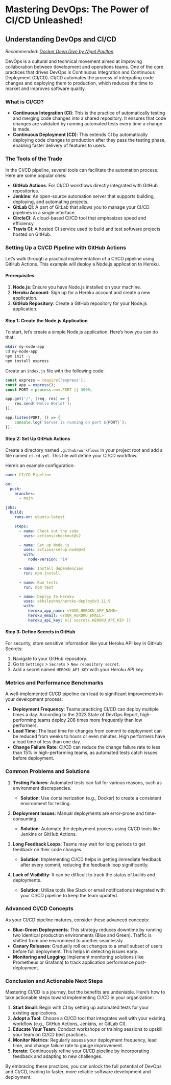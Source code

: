 # Mastering DevOps: The Power of CI/CD Unleashed!

## Understanding DevOps and CI/CD

*Recommended: <a href="https://amazon.com/dp/B0816Q9F6Z?tag=aiblogcontent-20" target="_blank" rel="nofollow sponsored">Docker Deep Dive by Nigel Poulton</a>*


DevOps is a cultural and technical movement aimed at improving collaboration between development and operations teams. One of the core practices that drives DevOps is Continuous Integration and Continuous Deployment (CI/CD). CI/CD automates the process of integrating code changes and deploying them to production, which reduces the time to market and improves software quality.

### What is CI/CD?

- **Continuous Integration (CI)**: This is the practice of automatically testing and merging code changes into a shared repository. It ensures that code changes are validated by running automated tests every time a change is made.
- **Continuous Deployment (CD)**: This extends CI by automatically deploying code changes to production after they pass the testing phase, enabling faster delivery of features to users.

### The Tools of the Trade

In the CI/CD pipeline, several tools can facilitate the automation process. Here are some popular ones:

- **GitHub Actions**: For CI/CD workflows directly integrated with GitHub repositories.
- **Jenkins**: An open-source automation server that supports building, deploying, and automating projects.
- **GitLab CI**: A part of GitLab that allows you to manage your CI/CD pipelines in a single interface.
- **CircleCI**: A cloud-based CI/CD tool that emphasizes speed and efficiency.
- **Travis CI**: A hosted CI service used to build and test software projects hosted on GitHub.

### Setting Up a CI/CD Pipeline with GitHub Actions

Let’s walk through a practical implementation of a CI/CD pipeline using GitHub Actions. This example will deploy a Node.js application to Heroku.

#### Prerequisites

1. **Node.js**: Ensure you have Node.js installed on your machine.
2. **Heroku Account**: Sign up for a Heroku account and create a new application.
3. **GitHub Repository**: Create a GitHub repository for your Node.js application.

#### Step 1: Create the Node.js Application

To start, let’s create a simple Node.js application. Here’s how you can do that:

```bash
mkdir my-node-app
cd my-node-app
npm init -y
npm install express
```

Create an `index.js` file with the following code:

```javascript
const express = require('express');
const app = express();
const PORT = process.env.PORT || 3000;

app.get('/', (req, res) => {
    res.send('Hello World!');
});

app.listen(PORT, () => {
    console.log(`Server is running on port ${PORT}`);
});
```

#### Step 2: Set Up GitHub Actions

Create a directory named `.github/workflows` in your project root and add a file named `ci-cd.yml`. This file will define your CI/CD workflow.

Here’s an example configuration:

```yaml
name: CI/CD Pipeline

on:
  push:
    branches:
      - main

jobs:
  build:
    runs-on: ubuntu-latest

    steps:
      - name: Check out the code
        uses: actions/checkout@v2

      - name: Set up Node.js
        uses: actions/setup-node@v2
        with:
          node-version: '14'

      - name: Install dependencies
        run: npm install

      - name: Run tests
        run: npm test

      - name: Deploy to Heroku
        uses: akhileshns/heroku-deploy@v3.11.9
        with:
          heroku_app_name: <YOUR_HEROKU_APP_NAME>
          heroku_email: <YOUR_HEROKU_EMAIL>
          heroku_api_key: ${{ secrets.HEROKU_API_KEY }}
```

#### Step 3: Define Secrets in GitHub

For security, store sensitive information like your Heroku API key in GitHub Secrets:

1. Navigate to your GitHub repository.
2. Go to `Settings` > `Secrets` > `New repository secret`.
3. Add a secret named `HEROKU_API_KEY` with your Heroku API key.

### Metrics and Performance Benchmarks

A well-implemented CI/CD pipeline can lead to significant improvements in your development process:

- **Deployment Frequency**: Teams practicing CI/CD can deploy multiple times a day. According to the 2023 State of DevOps Report, high-performing teams deploy 208 times more frequently than low performers.
- **Lead Time**: The lead time for changes from commit to deployment can be reduced from weeks to hours or even minutes. High performers have a lead time of less than one day.
- **Change Failure Rate**: CI/CD can reduce the change failure rate to less than 15% in high-performing teams, as automated tests catch issues before deployment.

### Common Problems and Solutions

1. **Testing Failures**: Automated tests can fail for various reasons, such as environment discrepancies.
   - **Solution**: Use containerization (e.g., Docker) to create a consistent environment for testing.

2. **Deployment Issues**: Manual deployments are error-prone and time-consuming.
   - **Solution**: Automate the deployment process using CI/CD tools like Jenkins or GitHub Actions.

3. **Long Feedback Loops**: Teams may wait for long periods to get feedback on their code changes.
   - **Solution**: Implementing CI/CD helps in getting immediate feedback after every commit, reducing the feedback loop significantly.

4. **Lack of Visibility**: It can be difficult to track the status of builds and deployments.
   - **Solution**: Utilize tools like Slack or email notifications integrated with your CI/CD pipeline to keep the team updated.

### Advanced CI/CD Concepts

As your CI/CD pipeline matures, consider these advanced concepts:

- **Blue-Green Deployments**: This strategy reduces downtime by running two identical production environments (Blue and Green). Traffic is shifted from one environment to another seamlessly.
- **Canary Releases**: Gradually roll out changes to a small subset of users before full deployment. This helps in detecting issues early.
- **Monitoring and Logging**: Implement monitoring solutions (like Prometheus or Grafana) to track application performance post-deployment.

### Conclusion and Actionable Next Steps

Mastering CI/CD is a journey, but the benefits are undeniable. Here’s how to take actionable steps toward implementing CI/CD in your organization:

1. **Start Small**: Begin with CI by setting up automated tests for your existing applications.
2. **Adopt a Tool**: Choose a CI/CD tool that integrates well with your existing workflow (e.g., GitHub Actions, Jenkins, or GitLab CI).
3. **Educate Your Team**: Conduct workshops or training sessions to upskill your team on CI/CD best practices.
4. **Monitor Metrics**: Regularly assess your deployment frequency, lead time, and change failure rate to gauge improvement.
5. **Iterate**: Continuously refine your CI/CD pipeline by incorporating feedback and adapting to new challenges.

By embracing these practices, you can unlock the full potential of DevOps and CI/CD, leading to faster, more reliable software development and deployment.